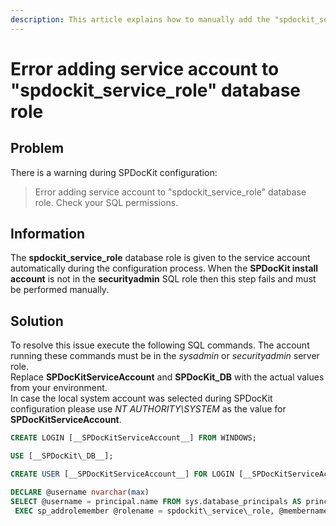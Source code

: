 ```yaml
---
description: This article explains how to manually add the "spdockit_service_role" database role to the SPDocKit service account.
---
```


# Error adding service account to "spdockit\_service\_role" database role

## Problem

There is a warning during SPDocKit configuration:

> Error adding service account to "spdockit\_service\_role" database role. Check your SQL permissions.

## Information

The **spdockit\_service\_role** database role is given to the service account automatically during the configuration process. When the **SPDocKit install account** is not in the **securityadmin** SQL role then this step fails and must be performed manually.

## Solution

To resolve this issue execute the following SQL commands. The account running these commands must be in the _sysadmin_ or _securityadmin_ server role.  
Replace **SPDocKitServiceAccount** and **SPDocKit\_DB** with the actual values from your environment.  
In case the local system account was selected during SPDocKit configuration please use _NT AUTHORITY\SYSTEM_ as the value for **SPDocKitServiceAccount**.

```sql
CREATE LOGIN [__SPDocKitServiceAccount__] FROM WINDOWS;

USE [__SPDocKit\_DB__];  

CREATE USER [__SPDocKitServiceAccount__] FOR LOGIN [__SPDocKitServiceAccount__] WITH DEFAULT_SCHEMA=[__SPDocKitServiceAccount__];

DECLARE @username nvarchar(max)  
SELECT @username = principal.name FROM sys.database_principals AS principal WHERE sid=SUSER_SID('__SPDocKitServiceAccount__')  
 EXEC sp_addrolemember @rolename = spdockit\_service\_role, @membername = @username
```

